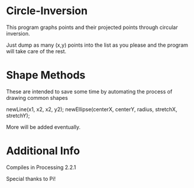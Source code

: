# Circle-Inversion
This program graphs points and their projected points through circular inversion.

Just dump as many (x,y) points into the list as you please and the program will take care of the rest.

# Shape Methods
These are intended to save some time by automating the process of drawing common shapes

newLine(x1, x2, x2, y2);
newEllipse(centerX, centerY, radius, stretchX, stretchY);

More will be added eventually.

# Additional Info
Compiles in Processing 2.2.1

Special thanks to Pi!
